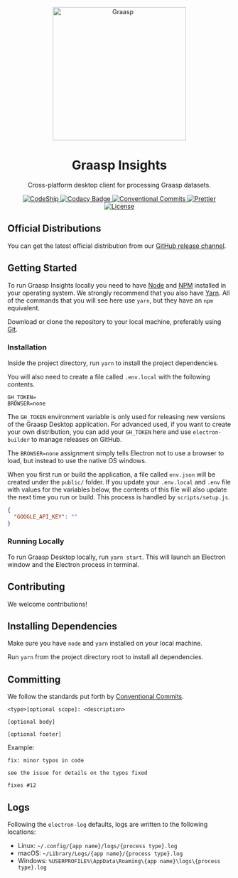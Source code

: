 <p align="center">
  <a href="https://graasp.eu">
    <img alt="Graasp" src="https://avatars3.githubusercontent.com/u/43075056" width="300" />
  </a>
</p>

<h1 align="center">Graasp Insights</h1>

<p align="center">
  Cross-platform desktop client for processing Graasp datasets.
</p>

<p align="center">
  <a href="https://app.codeship.com/projects/315997">
    <img
      alt="CodeShip"
      src="https://app.codeship.com/projects/e0ef44e0-cff2-0136-9889-2aa8b2e23b88/status?branch=master"
    />
  </a>
  <a href="https://www.codacy.com/app/graasp/graasp-desktop">
    <img
      alt="Codacy Badge"
      src="https://api.codacy.com/project/badge/Grade/b46362710a304906bb6ce858408e59a2"
    />
  </a>
  <a href="https://conventionalcommits.org">
    <img
      alt="Conventional Commits"
      src="https://img.shields.io/badge/Conventional%20Commits-1.0.0-yellow.svg"
    />
  </a>
  <a href="https://github.com/prettier/prettier">
    <img
      alt="Prettier"
      src="https://img.shields.io/badge/code_style-prettier-ff69b4.svg"
    />
  </a>
  <a href="https://github.com/graasp/graasp-desktop/blob/master/LICENSE">
    <img
      alt="License"
      src="https://img.shields.io/badge/license-AGPLv3.0-blue.svg"
    />
  </a>
</p>

## Official Distributions

You can get the latest official distribution from our [GitHub release channel](https://github.com/graasp/graasp-insights/releases).

## Getting Started

To run Graasp Insights locally you need to have [Node](https://nodejs.org) and
[NPM](https://www.npmjs.com) installed in your operating system. We strongly recommend that you
also have [Yarn](https://yarnpkg.com/). All of the commands that you will see here use `yarn`,
but they have an `npm` equivalent.

Download or clone the repository to your local machine, preferably using [Git](https://git-scm.com).

### Installation

Inside the project directory, run `yarn` to install the project dependencies.

You will also need to create a file called `.env.local` with the following contents.

```dotenv
GH_TOKEN=
BROWSER=none
```

The `GH_TOKEN` environment variable is only used for releasing new versions of the Graasp Desktop
application. For advanced used, if you want to create your own distribution, you can add your
`GH_TOKEN` here and use `electron-builder` to manage releases on GitHub.

The `BROWSER=none` assignment simply tells Electron not to use a browser to load, but instead to
use the native OS windows.

When you first run or build the application, a file called `env.json` will be created under the
`public/` folder. If you update your `.env.local` and `.env` file with values for the variables
below, the contents of this file will also update the next time you run or build. This process is
handled by `scripts/setup.js`.

```json
{
  "GOOGLE_API_KEY": ""
}
```

### Running Locally

To run Graasp Desktop locally, run `yarn start`. This will launch an Electron window and the
Electron process in terminal.

## Contributing

We welcome contributions!

## Installing Dependencies

Make sure you have `node` and `yarn` installed on your local machine.

Run `yarn` from the project directory root to install all dependencies.

## Committing

We follow the standards put forth by [Conventional Commits](https://www.conventionalcommits.org/en/v1.0.0-beta.2/).

```
<type>[optional scope]: <description>

[optional body]

[optional footer]
```

Example:

```
fix: minor typos in code

see the issue for details on the typos fixed

fixes #12
```

## Logs

Following the `electron-log` defaults, logs are written to the following locations:

- Linux: `~/.config/{app name}/logs/{process type}.log`
- macOS: `~/Library/Logs/{app name}/{process type}.log`
- Windows: `%USERPROFILE%\AppData\Roaming\{app name}\logs\{process type}.log`
